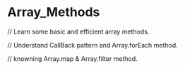 # Array_Methods
// Learn some basic and efficient array methods.

// Understand CallBack pattern and Array.forEach method.

// knowning Array.map & Array.filter method. 